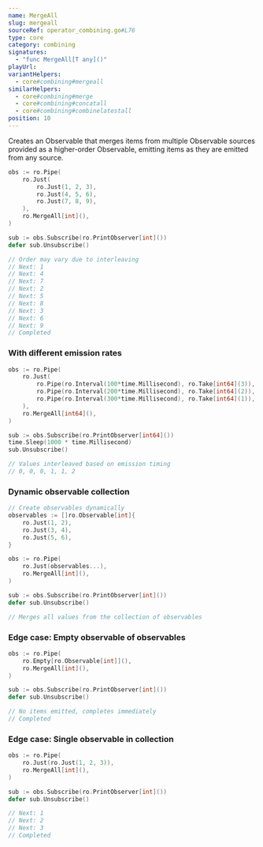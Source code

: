 ```yaml
---
name: MergeAll
slug: mergeall
sourceRef: operator_combining.go#L76
type: core
category: combining
signatures:
  - "func MergeAll[T any]()"
playUrl:
variantHelpers:
  - core#combining#mergeall
similarHelpers:
  - core#combining#merge
  - core#combining#concatall
  - core#combining#combinelatestall
position: 10
---
```


Creates an Observable that merges items from multiple Observable sources provided as a higher-order Observable, emitting items as they are emitted from any source.

```go
obs := ro.Pipe(
    ro.Just(
        ro.Just(1, 2, 3),
        ro.Just(4, 5, 6),
        ro.Just(7, 8, 9),
    ),
    ro.MergeAll[int](),
)

sub := obs.Subscribe(ro.PrintObserver[int]())
defer sub.Unsubscribe()

// Order may vary due to interleaving
// Next: 1
// Next: 4
// Next: 7
// Next: 2
// Next: 5
// Next: 8
// Next: 3
// Next: 6
// Next: 9
// Completed
```

### With different emission rates

```go
obs := ro.Pipe(
    ro.Just(
        ro.Pipe(ro.Interval(100*time.Millisecond), ro.Take[int64](3)),   // Fast: 0,1,2
        ro.Pipe(ro.Interval(200*time.Millisecond), ro.Take[int64](2)),   // Medium: 0,1
        ro.Pipe(ro.Interval(300*time.Millisecond), ro.Take[int64](1)),   // Slow: 0
    ),
    ro.MergeAll[int64](),
)

sub := obs.Subscribe(ro.PrintObserver[int64]())
time.Sleep(1000 * time.Millisecond)
sub.Unsubscribe()

// Values interleaved based on emission timing
// 0, 0, 0, 1, 1, 2
```

### Dynamic observable collection

```go
// Create observables dynamically
observables := []ro.Observable[int]{
    ro.Just(1, 2),
    ro.Just(3, 4),
    ro.Just(5, 6),
}

obs := ro.Pipe(
    ro.Just(observables...),
    ro.MergeAll[int](),
)

sub := obs.Subscribe(ro.PrintObserver[int]())
defer sub.Unsubscribe()

// Merges all values from the collection of observables
```

### Edge case: Empty observable of observables

```go
obs := ro.Pipe(
    ro.Empty[ro.Observable[int]](),
    ro.MergeAll[int](),
)

sub := obs.Subscribe(ro.PrintObserver[int]())
defer sub.Unsubscribe()

// No items emitted, completes immediately
// Completed
```

### Edge case: Single observable in collection

```go
obs := ro.Pipe(
    ro.Just(ro.Just(1, 2, 3)),
    ro.MergeAll[int](),
)

sub := obs.Subscribe(ro.PrintObserver[int]())
defer sub.Unsubscribe()

// Next: 1
// Next: 2
// Next: 3
// Completed
```